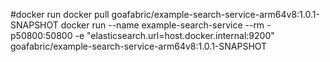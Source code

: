 #docker run
docker pull goafabric/example-search-service-arm64v8:1.0.1-SNAPSHOT 
docker run --name example-search-service --rm -p50800:50800 -e "elasticsearch.url=host.docker.internal:9200" goafabric/example-search-service-arm64v8:1.0.1-SNAPSHOT
